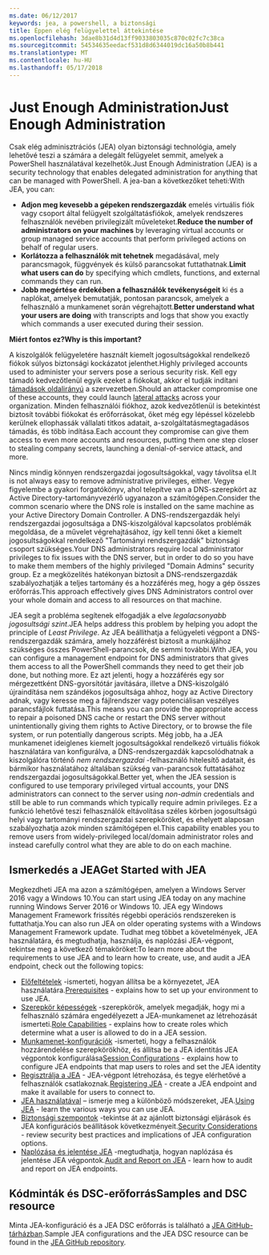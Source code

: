 ```yaml
---
ms.date: 06/12/2017
keywords: jea, a powershell, a biztonsági
title: Éppen elég felügyelettel áttekintése
ms.openlocfilehash: 3dae8b31d4d13ff9033803035c870c02fc7c38ca
ms.sourcegitcommit: 54534635eedacf531d8d6344019dc16a50b8b441
ms.translationtype: MT
ms.contentlocale: hu-HU
ms.lasthandoff: 05/17/2018
---
```

# <a name="just-enough-administration"></a><span data-ttu-id="a3ea2-103">Just Enough Administration</span><span class="sxs-lookup"><span data-stu-id="a3ea2-103">Just Enough Administration</span></span>

<span data-ttu-id="a3ea2-104">Csak elég adminisztrációs (JEA) olyan biztonsági technológia, amely lehetővé teszi a számára a delegált felügyelet semmit, amelyek a PowerShell használatával kezelhetők.</span><span class="sxs-lookup"><span data-stu-id="a3ea2-104">Just Enough Administration (JEA) is a security technology that enables delegated administration for anything that can be managed with PowerShell.</span></span>
<span data-ttu-id="a3ea2-105">A jea-ban a következőket teheti:</span><span class="sxs-lookup"><span data-stu-id="a3ea2-105">With JEA, you can:</span></span>

- <span data-ttu-id="a3ea2-106">**Adjon meg kevesebb a gépeken rendszergazdák** emelés virtuális fiók vagy csoport által felügyelt szolgáltatásfiókok, amelyek rendszeres felhasználók nevében privilegizált műveleteket.</span><span class="sxs-lookup"><span data-stu-id="a3ea2-106">**Reduce the number of administrators on your machines** by leveraging virtual accounts or group managed service accounts that perform privileged actions on behalf of regular users.</span></span>
- <span data-ttu-id="a3ea2-107">**Korlátozza a felhasználók mit tehetnek** megadásával, mely parancsmagok, függvények és külső parancsokat futtathatnak.</span><span class="sxs-lookup"><span data-stu-id="a3ea2-107">**Limit what users can do** by specifying which cmdlets, functions, and external commands they can run.</span></span>
- <span data-ttu-id="a3ea2-108">**Jobb megértése érdekében a felhasználók tevékenységeit** ki és a naplókat, amelyek bemutatják, pontosan parancsok, amelyek a felhasználó a munkamenet során végrehajtott.</span><span class="sxs-lookup"><span data-stu-id="a3ea2-108">**Better understand what your users are doing** with transcripts and logs that show you exactly which commands a user executed during their session.</span></span>

<span data-ttu-id="a3ea2-109">**Miért fontos ez?**</span><span class="sxs-lookup"><span data-stu-id="a3ea2-109">**Why is this important?**</span></span>

<span data-ttu-id="a3ea2-110">A kiszolgálók felügyeletére használt kiemelt jogosultságokkal rendelkező fiókok súlyos biztonsági kockázatot jelenthet.</span><span class="sxs-lookup"><span data-stu-id="a3ea2-110">Highly privileged accounts used to administer your servers pose a serious security risk.</span></span>
<span data-ttu-id="a3ea2-111">Kell egy támadó kedvezőtlenül egyik ezeket a fiókokat, akkor el tudják indítani [támadások oldalirányú](http://aka.ms/pth) a szervezetben.</span><span class="sxs-lookup"><span data-stu-id="a3ea2-111">Should an attacker compromise one of these accounts, they could launch [lateral attacks](http://aka.ms/pth) across your organization.</span></span>
<span data-ttu-id="a3ea2-112">Minden felhasználói fiókhoz, azok kedvezőtlenül is betekintést biztosít további fiókokat és erőforrásokat, őket még egy lépéssel közelebb kerülnek ellophassák vállalati titkos adatait, a-szolgáltatásmegtagadásos támadás, és több indítása.</span><span class="sxs-lookup"><span data-stu-id="a3ea2-112">Each account they compromise can give them access to even more accounts and resources, putting them one step closer to stealing company secrets, launching a denial-of-service attack, and more.</span></span>

<span data-ttu-id="a3ea2-113">Nincs mindig könnyen rendszergazdai jogosultságokkal, vagy távolítsa el.</span><span class="sxs-lookup"><span data-stu-id="a3ea2-113">It is not always easy to remove administrative privileges, either.</span></span>
<span data-ttu-id="a3ea2-114">Vegye figyelembe a gyakori forgatókönyv, ahol telepítve van a DNS-szerepkört az Active Directory-tartományvezérlő ugyanazon a számítógépen.</span><span class="sxs-lookup"><span data-stu-id="a3ea2-114">Consider the common scenario where the DNS role is installed on the same machine as your Active Directory Domain Controller.</span></span>
<span data-ttu-id="a3ea2-115">A DNS-rendszergazdák helyi rendszergazdai jogosultsága a DNS-kiszolgálóval kapcsolatos problémák megoldása, de a művelet végrehajtásához, így kell tenni őket a kiemelt jogosultságokkal rendelkező "Tartományi rendszergazdák" biztonsági csoport szükséges.</span><span class="sxs-lookup"><span data-stu-id="a3ea2-115">Your DNS administrators require local administrator privileges to fix issues with the DNS server, but in order to do so you have to make them members of the highly privileged "Domain Admins" security group.</span></span>
<span data-ttu-id="a3ea2-116">Ez a megközelítés hatékonyan biztosít a DNS-rendszergazdák szabályozhatják a teljes tartomány és a hozzáférés meg, hogy a gép összes erőforrás.</span><span class="sxs-lookup"><span data-stu-id="a3ea2-116">This approach effectively gives DNS Administrators control over your whole domain and access to all resources on that machine.</span></span>

<span data-ttu-id="a3ea2-117">JEA segít a probléma segítenek elfogadják a elve *legalacsonyabb jogosultsági szint*.</span><span class="sxs-lookup"><span data-stu-id="a3ea2-117">JEA helps address this problem by helping you adopt the principle of *Least Privilege*.</span></span>
<span data-ttu-id="a3ea2-118">Az JEA beállíthatja a felügyeleti végpont a DNS-rendszergazdák számára, amely hozzáférést biztosít a munkájához szükséges összes PowerShell-parancsok, de semmi további.</span><span class="sxs-lookup"><span data-stu-id="a3ea2-118">With JEA, you can configure a management endpoint for DNS administrators that gives them access to all the PowerShell commands they need to get their job done, but nothing more.</span></span>
<span data-ttu-id="a3ea2-119">Ez azt jelenti, hogy a hozzáférés egy sor mérgezettként DNS-gyorsítótár javítására, illetve a DNS-kiszolgáló újraindítása nem szándékos jogosultsága ahhoz, hogy az Active Directory adnak, vagy keresse meg a fájlrendszer vagy potenciálisan veszélyes parancsfájlok futtatása.</span><span class="sxs-lookup"><span data-stu-id="a3ea2-119">This means you can provide the appropriate access to repair a poisoned DNS cache or restart the DNS server without unintentionally giving them rights to Active Directory, or to browse the file system, or run potentially dangerous scripts.</span></span>
<span data-ttu-id="a3ea2-120">Még jobb, ha a JEA munkamenet ideiglenes kiemelt jogosultságokkal rendelkező virtuális fiókok használatára van konfigurálva, a DNS-rendszergazdák kapcsolódhatnak a kiszolgálóra történő *nem rendszergazdai* -felhasználó hitelesítő adatait, és bármikor használatához általában szükség van-parancsok futtatásához rendszergazdai jogosultságokkal.</span><span class="sxs-lookup"><span data-stu-id="a3ea2-120">Better yet, when the JEA session is configured to use temporary privileged virtual accounts, your DNS administrators can connect to the server using *non-admin* credentials and still be able to run commands which typically require admin privileges.</span></span>
<span data-ttu-id="a3ea2-121">Ez a funkció lehetővé teszi felhasználók eltávolítása széles körben jogosultságú helyi vagy tartományi rendszergazdai szerepköröket, és ehelyett alaposan szabályozhatja azok minden számítógépen el.</span><span class="sxs-lookup"><span data-stu-id="a3ea2-121">This capability enables you to remove users from widely-privileged local/domain administrator roles and instead carefully control what they are able to do on each machine.</span></span>

## <a name="get-started-with-jea"></a><span data-ttu-id="a3ea2-122">Ismerkedés a JEA</span><span class="sxs-lookup"><span data-stu-id="a3ea2-122">Get Started with JEA</span></span>

<span data-ttu-id="a3ea2-123">Megkezdheti JEA ma azon a számítógépen, amelyen a Windows Server 2016 vagy a Windows 10.</span><span class="sxs-lookup"><span data-stu-id="a3ea2-123">You can start using JEA today on any machine running Windows Server 2016 or Windows 10.</span></span>
<span data-ttu-id="a3ea2-124">JEA egy Windows Management Framework frissítés régebbi operációs rendszereken is futtathatja.</span><span class="sxs-lookup"><span data-stu-id="a3ea2-124">You can also run JEA on older operating systems with a Windows Management Framework update.</span></span>
<span data-ttu-id="a3ea2-125">Tudhat meg többet a követelmények, JEA használatára, és megtudhatja, használja, és naplózási JEA-végpont, tekintse meg a következő témaköröket:</span><span class="sxs-lookup"><span data-stu-id="a3ea2-125">To learn more about the requirements to use JEA and to learn how to create, use, and audit a JEA endpoint, check out the following topics:</span></span>

- <span data-ttu-id="a3ea2-126">[Előfeltételek](prerequisites.md) -ismerteti, hogyan állítsa be a környezetet, JEA használatára.</span><span class="sxs-lookup"><span data-stu-id="a3ea2-126">[Prerequisites](prerequisites.md) - explains how to set up your environment to use JEA.</span></span>
- <span data-ttu-id="a3ea2-127">[Szerepkör képességek](role-capabilities.md) -szerepkörök, amelyek megadják, hogy mi a felhasználó számára engedélyezett a JEA-munkamenet az létrehozását ismerteti.</span><span class="sxs-lookup"><span data-stu-id="a3ea2-127">[Role Capabilities](role-capabilities.md) - explains how to create roles which determine what a user is allowed to do in a JEA session.</span></span>
- <span data-ttu-id="a3ea2-128">[Munkamenet-konfigurációk](session-configurations.md) -ismerteti, hogy a felhasználók hozzárendelése szerepkörökhöz, és állítsa be a JEA identitás JEA végpontok konfigurálása</span><span class="sxs-lookup"><span data-stu-id="a3ea2-128">[Session Configurations](session-configurations.md) - explains how to configure JEA endpoints that map users to roles and set the JEA identity</span></span>
- <span data-ttu-id="a3ea2-129">[Regisztrálja a JEA](register-jea.md) - JEA-végpont létrehozása, és tegye elérhetővé a felhasználók csatlakoznak.</span><span class="sxs-lookup"><span data-stu-id="a3ea2-129">[Registering JEA](register-jea.md) - create a JEA endpoint and make it available for users to connect to.</span></span>
- <span data-ttu-id="a3ea2-130">[JEA használatával](using-jea.md) – ismerje meg a különböző módszereket, JEA.</span><span class="sxs-lookup"><span data-stu-id="a3ea2-130">[Using JEA](using-jea.md) - learn the various ways you can use JEA.</span></span>
- <span data-ttu-id="a3ea2-131">[Biztonsági szempontok](security-considerations.md) -tekintse át az ajánlott biztonsági eljárások és JEA konfigurációs beállítások következményeit.</span><span class="sxs-lookup"><span data-stu-id="a3ea2-131">[Security Considerations](security-considerations.md) - review security best practices and implications of JEA configuration options.</span></span>
- <span data-ttu-id="a3ea2-132">[Naplózása és jelentése JEA](audit-and-report.md) -megtudhatja, hogyan naplózása és jelentése JEA végpontok.</span><span class="sxs-lookup"><span data-stu-id="a3ea2-132">[Audit and Report on JEA](audit-and-report.md) - learn how to audit and report on JEA endpoints.</span></span>

## <a name="samples-and-dsc-resource"></a><span data-ttu-id="a3ea2-133">Kódminták és DSC-erőforrás</span><span class="sxs-lookup"><span data-stu-id="a3ea2-133">Samples and DSC resource</span></span>

<span data-ttu-id="a3ea2-134">Minta JEA-konfiguráció és a JEA DSC erőforrás is található a [JEA GitHub-tárházban](https://github.com/PowerShell/JEA).</span><span class="sxs-lookup"><span data-stu-id="a3ea2-134">Sample JEA configurations and the JEA DSC resource can be found in the [JEA GitHub repository](https://github.com/PowerShell/JEA).</span></span>